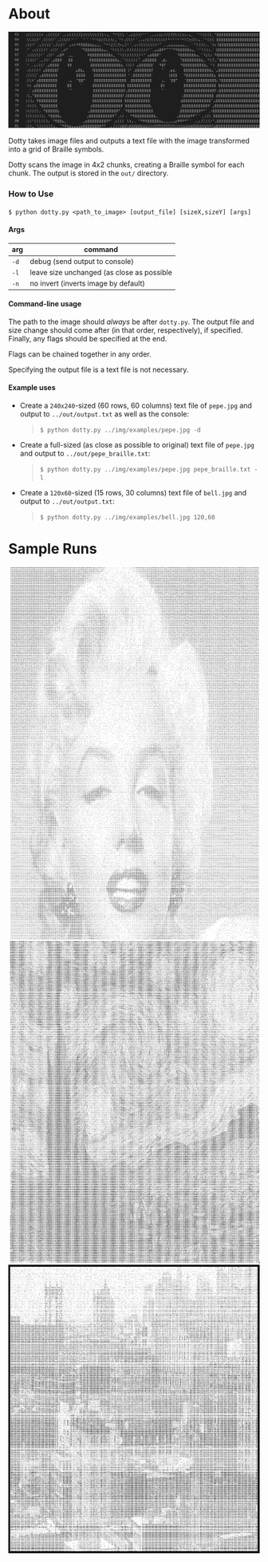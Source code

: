 # About
![Dotty output screenshot](/img/ss/dotty_ss.png)

Dotty takes image files and outputs a text file with the image transformed into a grid of Braille symbols.

Dotty scans the image in 4x2 chunks, creating a Braille symbol for each chunk.
The output is stored in the `out/` directory.

### How to Use
`$ python dotty.py <path_to_image> [output_file] [sizeX,sizeY] [args]`

#### Args
| arg  | command                                    |
|------|--------------------------------------------|
| `-d` | debug (send output to console)             |
| `-l` | leave size unchanged (as close as possible |
| `-n` | no invert (inverts image by default)       |

#### Command-line usage
The path to the image should *always* be after `dotty.py`.
The output file and size change should come after (in that order, respectively), if specified.
Finally, any flags should be specified at the end.

Flags can be chained together in any order.

Specifying the output file is a text file is not necessary.

#### Example uses
* Create a `240x240`-sized (60 rows, 60 columns) text file of `pepe.jpg` and output to `../out/output.txt` as well as the console:
    > `$ python dotty.py ../img/examples/pepe.jpg -d`

* Create a full-sized (as close as possible to original) text file of `pepe.jpg` and output to `../out/pepe_braille.txt`:
    > `$ python dotty.py ../img/examples/pepe.jpg pepe_braille.txt -l`

* Create a `120x60`-sized (15 rows, 30 columns) text file of `bell.jpg` and output to `../out/output.txt`:
    > `$ python dotty.py ../img/examples/bell.jpg 120,60`

# Sample Runs
![Marilyn Monroe](/img/ss/dotty_ss3.png)
![Starry Night -- Vincent Van Gogh](/img/ss/dotty_ss2.png)
![Manhattan](/img/ss/dotty_ss4.png)